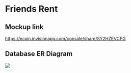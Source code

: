 ﻿# Friends Rent
 
 ## Mockup link
 
 https://ecoin.invisionapp.com/console/share/SY2HZEVCPG
 
 ## Database ER Diagram
 
 ![](https://github.com/kenticent-edu/friends-rent/blob/main/images/Friends%20Rent%20Database%20ER%20diagram.png)
